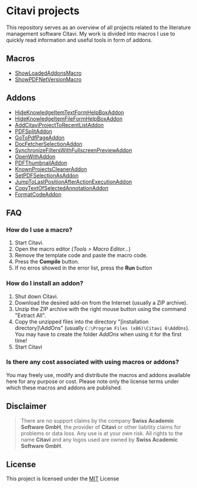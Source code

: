 # Citavi projects

This repository serves as an overview of all projects related to the literature management software Citavi.  My work is divided into macros I use to quickly read information and useful tools in form of addons.

## Macros

- [ShowLoadedAddonsMacro](/macros/cm001.md)
- [ShowPDFNetVersionMacro](/macros/cm002.md)

## Addons

- [HideKnowledgeItemTextFormHelpBoxAddon](https://github.com/lutz/HideKnowledgeItemTextFormHelpBoxAddon)
- [HideKnowledgeItemFileFormHelpBoxAddon](https://github.com/lutz/HideKnowledgeItemFileFormHelpBoxAddon)
- [AddCitaviProjectToRecentListAddon](https://github.com/lutz/AddCitaviProjectToRecentListAddon)
- [PDFSplitAddon](https://github.com/lutz/PDFSplitAddon)
- [GoToPdfPageAddon](https://github.com/lutz/GoToPdfPageAddon)
- [DocFetcherSelectionAddon](https://github.com/lutz/DocFetcherSelectionAddon)
- [SynchronizeFiltersWithFullscreenPreviewAddon](https://github.com/lutz/SynchronizeFiltersWithFullscreenPreviewAddon)
- [OpenWithAddon](https://github.com/lutz/OpenWithAddon)
- [PDFThumbnailAddon](https://github.com/lutz/PDFThumbnailAddon)
- [KnownProjectsCleanerAddon](https://github.com/lutz/KnownProjectsCleanerAddon)
- [SetPDFSelectionAsAddon](https://github.com/lutz/SetPDFSelectionAsAddon)
- [JumpToLastPositionAfterActionExecutionAddon](https://github.com/lutz/JumpToLastPositionAfterActionExecutionAddon)
- [CopyTextOfSelectedAnnotationAddon](https://github.com/lutz/CopyTextOfSelectedAnnotationAddon)
- [FormatCodeAddon](https://github.com/lutz/FormatCodeAddon)

## FAQ

### How do I use a macro?

1. Start Citavi.
2. Open the macro editor  (_Tools > Macro Editor..._)
3. Remove the template code and paste the macro code.
4. Press the **Compile** button.
5. If no erros showed in the error list, press the **Run** button

### How do I install an addon?

1. Shut down Citavi.
2. Download the desired add-on from the Internet (usually a ZIP archive).
3. Unzip the ZIP archive with the right mouse button using the command "Extract All".
4. Copy the unzipped files into the directory "[installation directory]\AddOns" (usually `C:\Program Files (x86)\Citavi 6\AddOns`). You may have to create the folder _AddOns_ when using it for the first time!
5. Start Citavi

### Is there any cost associated with using macros or addons?

You may freely use, modify and distribute the macros and addons available here for any purpose or cost. Please note only the license terms under which these macros and addons are published.

## Disclaimer

>There are no support claims by the company **Swiss Academic Software GmbH**, the provider of **Citavi** or other liability claims for problems or data loss. Any use is at your own risk. All rights to the name **Citavi** and any logos used are owned by **Swiss Academic Software GmbH**.

## License

This project is licensed under the [MIT](LICENSE) License
